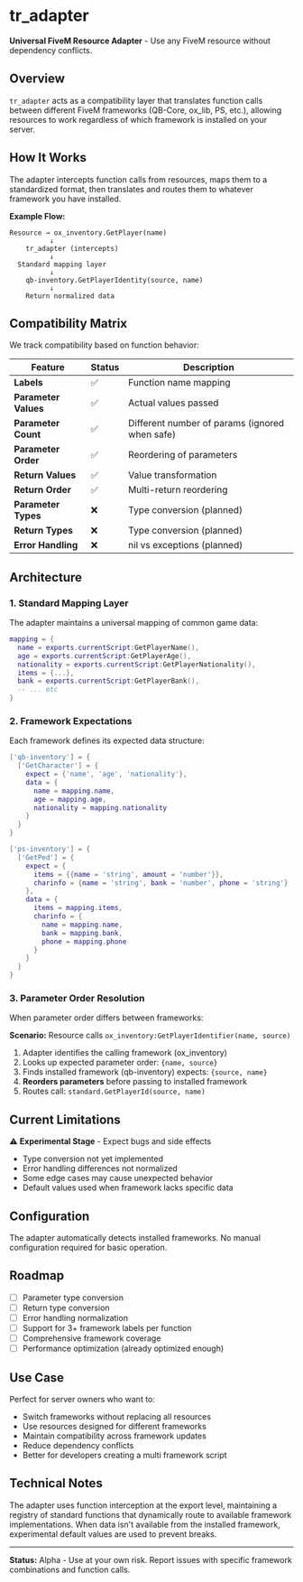 # tr_adapter

**Universal FiveM Resource Adapter** - Use any FiveM resource without dependency conflicts.

## Overview

`tr_adapter` acts as a compatibility layer that translates function calls between different FiveM frameworks (QB-Core, ox_lib, PS, etc.), allowing resources to work regardless of which framework is installed on your server.

## How It Works

The adapter intercepts function calls from resources, maps them to a standardized format, then translates and routes them to whatever framework you have installed.

**Example Flow:**
```
Resource → ox_inventory.GetPlayer(name)
          ↓
    tr_adapter (intercepts)
          ↓
  Standard mapping layer
          ↓
    qb-inventory.GetPlayerIdentity(source, name)
          ↓
    Return normalized data
```

## Compatibility Matrix

We track compatibility based on function behavior:

| Feature | Status | Description |
|---------|--------|-------------|
| **Labels** | ✅ | Function name mapping |
| **Parameter Values** | ✅ | Actual values passed |
| **Parameter Count** | ✅ | Different number of params (ignored when safe) |
| **Parameter Order** | ✅ | Reordering of parameters |
| **Return Values** | ✅ | Value transformation |
| **Return Order** | ✅ | Multi-return reordering |
| **Parameter Types** | ❌ | Type conversion (planned) |
| **Return Types** | ❌ | Type conversion (planned) |
| **Error Handling** | ❌ | nil vs exceptions (planned) |

## Architecture <!-- outdated -->

### 1. Standard Mapping Layer

The adapter maintains a universal mapping of common game data:

```lua
mapping = {
  name = exports.currentScript:GetPlayerName(),
  age = exports.currentScript:GetPlayerAge(),
  nationality = exports.currentScript:GetPlayerNationality(),
  items = {...},
  bank = exports.currentScript:GetPlayerBank(),
  -- ... etc
}
```

### 2. Framework Expectations

Each framework defines its expected data structure:

```lua
['qb-inventory'] = {
  ['GetCharacter'] = {
    expect = {'name', 'age', 'nationality'},
    data = {
      name = mapping.name,
      age = mapping.age,
      nationality = mapping.nationality
    }
  }
}

['ps-inventory'] = {
  ['GetPed'] = {
    expect = {
      items = {{name = 'string', amount = 'number'}},
      charinfo = {name = 'string', bank = 'number', phone = 'string'}
    },
    data = {
      items = mapping.items,
      charinfo = {
        name = mapping.name,
        bank = mapping.bank,
        phone = mapping.phone
      }
    }
  }
}
```

### 3. Parameter Order Resolution

When parameter order differs between frameworks:

**Scenario:** Resource calls `ox_inventory:GetPlayerIdentifier(name, source)`

1. Adapter identifies the calling framework (ox_inventory)
2. Looks up expected parameter order: `{name, source}`
3. Finds installed framework (qb-inventory) expects: `{source, name}`
4. **Reorders parameters** before passing to installed framework
5. Routes call: `standard.GetPlayerId(source, name)`

## Current Limitations

⚠️ **Experimental Stage** - Expect bugs and side effects

- Type conversion not yet implemented
- Error handling differences not normalized
- Some edge cases may cause unexpected behavior
- Default values used when framework lacks specific data

## Configuration

The adapter automatically detects installed frameworks. No manual configuration required for basic operation.

## Roadmap

- [ ] Parameter type conversion
- [ ] Return type conversion
- [ ] Error handling normalization
- [ ] Support for 3+ framework labels per function
- [ ] Comprehensive framework coverage
- [ ] Performance optimization (already optimized enough)

## Use Case

Perfect for server owners who want to:
- Switch frameworks without replacing all resources
- Use resources designed for different frameworks
- Maintain compatibility across framework updates
- Reduce dependency conflicts
- Better for developers creating a multi framework script

## Technical Notes

The adapter uses function interception at the export level, maintaining a registry of standard functions that dynamically route to available framework implementations. When data isn't available from the installed framework, experimental default values are used to prevent breaks.

---

**Status:** Alpha - Use at your own risk. Report issues with specific framework combinations and function calls.